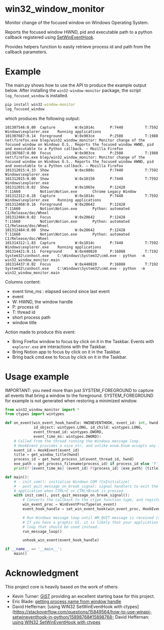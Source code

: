 # win32_window_monitor

Monitor change of the focused window on Windows Operating System.

Reports the focused window HWND, pid and executable path to a python callback
registered
using [SetWinEventHook](https://learn.microsoft.com/en-us/windows/win32/api/winuser/nf-winuser-setwineventhook).

Provides helpers function to easily retrieve process id and path from the
callback parameters.

# Example

The main.py shows how to use the API to produce the example output below. After
installing the `win32-window-monitor` package, the script `log_focused_window` is installed.

```bat
pip install win32-window-monitor
log_focused_window
```

which produces the following output:

```text
101307546:0.00  Capture         W:0x1014c       P:7440          T:7592          Windows\explorer.exe    Running applications
101307687:0.14  Foreground      W:0x903ce       P:2508          T:1988          net\firefox.exe blep/win32_window_monitor: Monitor change of the focused window on Windows O.S.. Reports the focused window HWND, pid and executable to a Python callback. — Mozilla Firefox
101307687:0.00  Focus           W:0x903ce       P:2508          T:1988          net\firefox.exe blep/win32_window_monitor: Monitor change of the focused window on Windows O.S.. Reports the focused window HWND, pid and executable to a Python callback. — Mozilla Firefox
101312015:4.33  Show            W:0xc080c       P:7440          T:7592          Windows\explorer.exe
101312015:0.00  Show            W:0x10150       P:7440          T:7592          Windows\explorer.exe
101312031:0.02  Show            W:0x1065e       P:12428         T:11660         Notion\Notion.exe       Chrome Legacy Window
101312312:0.28  Capture         W:0x1014c       P:7440          T:7592          Windows\explorer.exe    Running applications
101312468:0.16  Foreground      W:0x20642       P:12428         T:11660         Notion\Notion.exe       Python: automated CI/Release/doc/Wheel
101312484:0.02  Focus           W:0x20642       P:12428         T:11660         Notion\Notion.exe       Python: automated CI/Release/doc/Wheel
101312484:0.00  Show            W:0x20642       P:12428         T:11660         Notion\Notion.exe       Python: automated CI/Release/doc/Wheel
101314312:1.83  Capture         W:0x1014c       P:7440          T:7592          Windows\explorer.exe    Running applications
101314421:0.11  Foreground      W:0x440820      P:16088         T:7192          System32\conhost.exe    C:\Windows\System32\cmd.exe - python  -m win32_window_monitor.main
101314437:0.02  Focus           W:0x440820      P:16088         T:7192          System32\conhost.exe    C:\Windows\System32\cmd.exe - python  -m win32_window_monitor.main
```

Columns content:

- event time_ms : elapsed second since last event
- event
- W: HWND, the window handle
- P: process id
- T: thread id
- short process path
- window title

Action made to produce this event:
- Bring Firefox window to focus by click on it in the Taskbar. Events with `explorer.exe` are interactions with the Taskbar.
- Bring Notion app to focus by click on it in the Taskbar.
- Bring back cmd.exe to focus by click on it in the Taskbar.

# Usage example

IMPORTANT: you need more than just SYSTEM_FOREGROUND to capture all
events that bring a window to the foreground. SYSTEM_FOREGROUND for
example is not generated when restoring a minimized window.

```python
from win32_window_monitor import *
from ctypes import wintypes

def on_event(win_event_hook_handle: HWINEVENTHOOK, event_id: int, hwnd: wintypes.HWND,
             id_object: wintypes.LONG, id_child: wintypes.LONG,
             event_thread_id: wintypes.DWORD,
             event_time_ms: wintypes.DWORD):
    # Called from the thread running the Windows message loop.
    # HookEvent provides a nice str, and unlike enum.Enum accepts any integer value.
    event_id = HookEvent(event_id)
    title = get_window_title(hwnd)
    process_id = get_hwnd_process_id(event_thread_id, hwnd)
    exe_path = get_process_filename(process_id) if process_id else '?'
    print(f'{event_time_ms} {event_id} P{process_id} {exe_path} {title}')

def main():
    # - init_com(): initialize Windows COM (CoInitialize)
    # - post_quit_message_on_break_signal: signal handlers to exit the
    # application when CTRL+C or CTRL+Break is pressed.
    with init_com(), post_quit_message_on_break_signal():
        # Converts the callback to the ctype function type, and register it.
        win_event_proc = WinEventProcType(on_event)
        event_hook_handle = set_win_event_hook(win_event_proc, HookEvent.SYSTEM_FOREGROUND)

        # Run Windows message loop until WM_QUIT message is received (send by signal handlers above).
        # If you have a graphic UI, it is likely that your application already has a Windows message
        # loop that should be used instead.
        run_message_loop()

        unhook_win_event(event_hook_handle)

if __name__ == '__main__':
    main()
```

# Acknowledgment

This project core is heavily based on the work of others:

- Kevin Turner: [GIST](https://gist.github.com/keturn/6695625) providing an excellent starting base for this project.
- Eric
  Blade: [getting process name from window handle](https://mail.python.org/pipermail/python-win32/2009-July/009381.html)
- David
  Heffernan: [using WIN32 SetWinEventHook with ctypes](https://stackoverflow.com/questions/15849564/how-to-use-winapi-setwineventhook-in-python/15898768#15898768-
  David
  Heffernan: [using WIN32 SetWinEventHook with ctypes](https://stackoverflow.com/questions/15849564/how-to-use-winapi-setwineventhook-in-python/15898768#15898768)